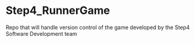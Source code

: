 # Step4_RunnerGame
Repo that will handle version control of the game developed by the Step4 Software Development team
